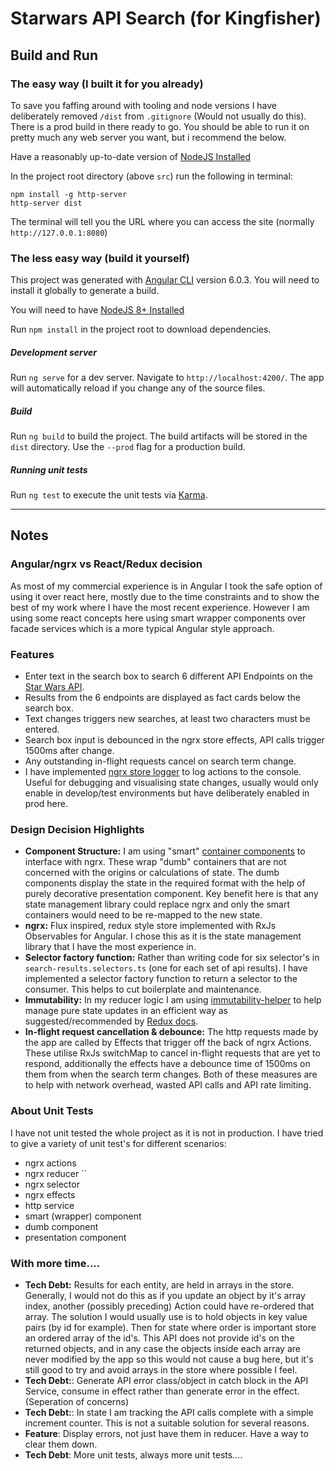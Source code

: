 # Starwars API Search (for Kingfisher)

## Build and Run

### The easy way (I built it for you already)
To save you faffing around with tooling and node versions I have deliberately
removed `/dist` from `.gitignore` (Would not usually do this). There is a prod build in there ready to go.
You should be able to run it on pretty much any web server you want, but i recommend the below.

Have a reasonably up-to-date version of [NodeJS Installed](https://nodejs.org/en/)

In the project root directory (above `src`) run the following in terminal:
```
npm install -g http-server
http-server dist
```
The terminal will tell you the URL where you can access the site (normally `http://127.0.0.1:8080`)
### The less easy way (build it yourself)


This project was generated with [Angular CLI](https://github.com/angular/angular-cli) version 6.0.3.
You will need to install it globally to generate a build.

You will need to have [NodeJS 8+ Installed](https://nodejs.org/en/)

Run `npm install` in the project root to download dependencies.

##### Development server

Run `ng serve` for a dev server. Navigate to `http://localhost:4200/`. The app will automatically reload if you change any of the source files.

##### Build

Run `ng build` to build the project. The build artifacts will be stored in the `dist` directory. Use the `--prod` flag for a production build.

##### Running unit tests

Run `ng test` to execute the unit tests via [Karma](https://karma-runner.github.io).

----
## Notes

### Angular/ngrx vs React/Redux decision
As most of my commercial experience is in Angular I took the safe option of using it over react here,
mostly due to the time constraints and to show the best of my work where I have the most recent experience.
However I am using some react concepts here using smart wrapper components over facade services which is a more
typical Angular style approach.

### Features
- Enter text in the search box to search 6 different API Endpoints on the [Star Wars API](https://swapi.co/).
- Results from the 6 endpoints are displayed as fact cards below the search box.
- Text changes triggers new searches, at least two characters must be entered.
- Search box input is debounced in the ngrx store effects, API calls trigger 1500ms after change.
- Any outstanding in-flight requests cancel on search term change.
- I have implemented [ngrx store logger](https://github.com/btroncone/ngrx-store-logger) to log actions to the console.
Useful for debugging and visualising state changes, usually would only enable in develop/test environments
but have deliberately enabled in prod here. 

### Design Decision Highlights
- **Component Structure:** I am using "smart" [container components](https://medium.com/@dan_abramov/smart-and-dumb-components-7ca2f9a7c7d0)
to interface with ngrx. These wrap "dumb" containers that are not concerned with the origins or calculations of state.
The dumb components display the state in the required format with the help of
purely decorative presentation component. Key benefit here is that any state management library could
replace ngrx and only the smart containers would need to be re-mapped to the new state.
- **ngrx:** Flux inspired, redux style store implemented with RxJs Observables for Angular. I chose this as it
is the state management library that I have the most experience in.
- **Selector factory function:** Rather than writing code for six selector's in `search-results.selectors.ts` (one for each set of api results). I have
implemented a selector factory function to return a selector to the consumer. This helps to cut boilerplate and maintenance.
- **Immutability:** In my reducer logic I am using [immutability-helper](https://github.com/kolodny/immutability-helper) to help
manage pure state updates in an efficient way as suggested/recommended by [Redux docs](https://redux.js.org/recipes/structuring-reducers/immutable-update-patterns#immutable-update-utility-libraries). 
- **In-flight request cancellation & debounce:** The http requests made by the app are called by Effects
that trigger off the back of ngrx Actions. These utilise RxJs switchMap to cancel in-flight requests that are
yet to respond, additionally the effects have a debounce time of 1500ms on them from when the search term changes.
Both of these measures are to help with network overhead, wasted API calls and API rate limiting.

### About Unit Tests
I have not unit tested the whole project as it is not in production.
I have tried to give a variety of unit test's for different scenarios:
- ngrx actions
- ngrx reducer ``
- ngrx selector
- ngrx effects
- http service
- smart (wrapper) component
- dumb component
- presentation component 

### With more time....
- **Tech Debt:** Results for each entity, are held in arrays in the store.
Generally, I would not do this as if you update an object by it's array index, another (possibly preceding) Action
could have re-ordered that array. The solution I would usually use is to hold objects in key value pairs (by id for example).
Then for state where order is important store an ordered array of the id's. This API does not provide id's on the returned objects, and in any case
the objects inside each array are never modified by the app so this would not cause a bug here, but it's still good to try and avoid arrays in the store where possible I feel.
- **Tech Debt:**: Generate API error class/object in catch block in the API Service, consume in effect rather than generate error in the effect. (Seperation of concerns)
- **Tech Debt:**: In state I am tracking the API calls complete with a simple increment counter. This is not a suitable solution for several reasons.
- **Feature**: Display errors, not just have them in reducer. Have a way to clear them down.
- **Tech Debt**: More unit tests, always more unit tests....
